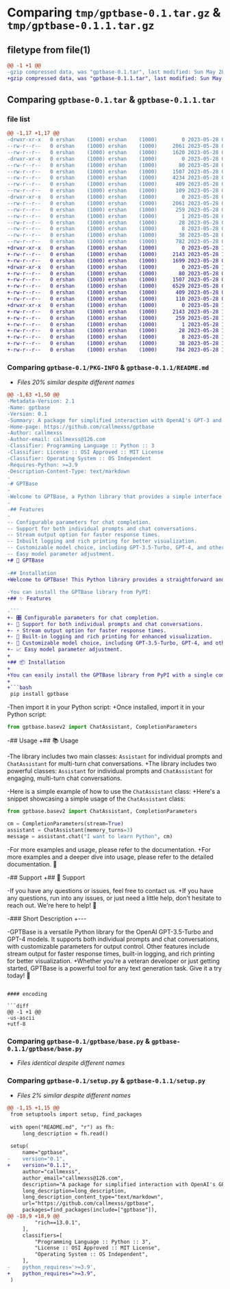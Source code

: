 # Comparing `tmp/gptbase-0.1.tar.gz` & `tmp/gptbase-0.1.1.tar.gz`

## filetype from file(1)

```diff
@@ -1 +1 @@
-gzip compressed data, was "gptbase-0.1.tar", last modified: Sun May 28 09:10:11 2023, max compression
+gzip compressed data, was "gptbase-0.1.1.tar", last modified: Sun May 28 10:08:29 2023, max compression
```

## Comparing `gptbase-0.1.tar` & `gptbase-0.1.1.tar`

### file list

```diff
@@ -1,17 +1,17 @@
-drwxr-xr-x   0 ershan    (1000) ershan    (1000)        0 2023-05-28 09:10:11.007825 gptbase-0.1/
--rw-r--r--   0 ershan    (1000) ershan    (1000)     2061 2023-05-28 09:10:11.007825 gptbase-0.1/PKG-INFO
--rw-r--r--   0 ershan    (1000) ershan    (1000)     1620 2023-05-28 09:08:57.000000 gptbase-0.1/README.md
-drwxr-xr-x   0 ershan    (1000) ershan    (1000)        0 2023-05-28 09:10:11.007825 gptbase-0.1/gptbase/
--rw-r--r--   0 ershan    (1000) ershan    (1000)       80 2023-05-28 09:02:58.000000 gptbase-0.1/gptbase/__init__.py
--rw-r--r--   0 ershan    (1000) ershan    (1000)     1507 2023-05-28 09:02:05.000000 gptbase-0.1/gptbase/base.py
--rw-r--r--   0 ershan    (1000) ershan    (1000)     4234 2023-05-28 08:58:03.000000 gptbase-0.1/gptbase/basev2.py
--rw-r--r--   0 ershan    (1000) ershan    (1000)      409 2023-05-28 08:51:32.000000 gptbase-0.1/gptbase/chat.py
--rw-r--r--   0 ershan    (1000) ershan    (1000)      109 2023-05-28 09:02:18.000000 gptbase-0.1/gptbase/const.py
-drwxr-xr-x   0 ershan    (1000) ershan    (1000)        0 2023-05-28 09:10:11.007825 gptbase-0.1/gptbase.egg-info/
--rw-r--r--   0 ershan    (1000) ershan    (1000)     2061 2023-05-28 09:10:10.000000 gptbase-0.1/gptbase.egg-info/PKG-INFO
--rw-r--r--   0 ershan    (1000) ershan    (1000)      259 2023-05-28 09:10:10.000000 gptbase-0.1/gptbase.egg-info/SOURCES.txt
--rw-r--r--   0 ershan    (1000) ershan    (1000)        1 2023-05-28 09:10:10.000000 gptbase-0.1/gptbase.egg-info/dependency_links.txt
--rw-r--r--   0 ershan    (1000) ershan    (1000)       28 2023-05-28 09:10:10.000000 gptbase-0.1/gptbase.egg-info/requires.txt
--rw-r--r--   0 ershan    (1000) ershan    (1000)        8 2023-05-28 09:10:10.000000 gptbase-0.1/gptbase.egg-info/top_level.txt
--rw-r--r--   0 ershan    (1000) ershan    (1000)       38 2023-05-28 09:10:11.007825 gptbase-0.1/setup.cfg
--rw-r--r--   0 ershan    (1000) ershan    (1000)      782 2023-05-28 09:01:12.000000 gptbase-0.1/setup.py
+drwxr-xr-x   0 ershan    (1000) ershan    (1000)        0 2023-05-28 10:08:29.757326 gptbase-0.1.1/
+-rw-r--r--   0 ershan    (1000) ershan    (1000)     2143 2023-05-28 10:08:29.757326 gptbase-0.1.1/PKG-INFO
+-rw-r--r--   0 ershan    (1000) ershan    (1000)     1699 2023-05-28 09:17:00.000000 gptbase-0.1.1/README.md
+drwxr-xr-x   0 ershan    (1000) ershan    (1000)        0 2023-05-28 10:08:29.757326 gptbase-0.1.1/gptbase/
+-rw-r--r--   0 ershan    (1000) ershan    (1000)       80 2023-05-28 09:02:58.000000 gptbase-0.1.1/gptbase/__init__.py
+-rw-r--r--   0 ershan    (1000) ershan    (1000)     1507 2023-05-28 09:02:05.000000 gptbase-0.1.1/gptbase/base.py
+-rw-r--r--   0 ershan    (1000) ershan    (1000)     6529 2023-05-28 09:47:37.000000 gptbase-0.1.1/gptbase/basev2.py
+-rw-r--r--   0 ershan    (1000) ershan    (1000)      409 2023-05-28 08:51:32.000000 gptbase-0.1.1/gptbase/chat.py
+-rw-r--r--   0 ershan    (1000) ershan    (1000)      110 2023-05-28 09:47:37.000000 gptbase-0.1.1/gptbase/const.py
+drwxr-xr-x   0 ershan    (1000) ershan    (1000)        0 2023-05-28 10:08:29.757326 gptbase-0.1.1/gptbase.egg-info/
+-rw-r--r--   0 ershan    (1000) ershan    (1000)     2143 2023-05-28 10:08:29.000000 gptbase-0.1.1/gptbase.egg-info/PKG-INFO
+-rw-r--r--   0 ershan    (1000) ershan    (1000)      259 2023-05-28 10:08:29.000000 gptbase-0.1.1/gptbase.egg-info/SOURCES.txt
+-rw-r--r--   0 ershan    (1000) ershan    (1000)        1 2023-05-28 10:08:29.000000 gptbase-0.1.1/gptbase.egg-info/dependency_links.txt
+-rw-r--r--   0 ershan    (1000) ershan    (1000)       28 2023-05-28 10:08:29.000000 gptbase-0.1.1/gptbase.egg-info/requires.txt
+-rw-r--r--   0 ershan    (1000) ershan    (1000)        8 2023-05-28 10:08:29.000000 gptbase-0.1.1/gptbase.egg-info/top_level.txt
+-rw-r--r--   0 ershan    (1000) ershan    (1000)       38 2023-05-28 10:08:29.757326 gptbase-0.1.1/setup.cfg
+-rw-r--r--   0 ershan    (1000) ershan    (1000)      784 2023-05-28 10:07:58.000000 gptbase-0.1.1/setup.py
```

### Comparing `gptbase-0.1/PKG-INFO` & `gptbase-0.1.1/README.md`

 * *Files 20% similar despite different names*

```diff
@@ -1,63 +1,50 @@
-Metadata-Version: 2.1
-Name: gptbase
-Version: 0.1
-Summary: A package for simplified interaction with OpenAI's GPT-3 and GPT-4 models.
-Home-page: https://github.com/callmexss/gptbase
-Author: callmexss
-Author-email: callmexss@126.com
-Classifier: Programming Language :: Python :: 3
-Classifier: License :: OSI Approved :: MIT License
-Classifier: Operating System :: OS Independent
-Requires-Python: >=3.9
-Description-Content-Type: text/markdown
-
-# GPTBase
-
-Welcome to GPTBase, a Python library that provides a simple interface for using OpenAI's GPT-3.5-Turbo and GPT-4 models for text generation.
-
-## Features
-
-- Configurable parameters for chat completion.
-- Support for both individual prompts and chat conversations.
-- Stream output option for faster response times.
-- Inbuilt logging and rich printing for better visualization.
-- Customizable model choice, including GPT-3.5-Turbo, GPT-4, and other variants.
-- Easy model parameter adjustment.
+# 🚀 GPTBase
 
-## Installation
+Welcome to GPTBase! This Python library provides a straightforward and user-friendly interface to leverage OpenAI's powerful GPT-3.5-Turbo and GPT-4 models for text generation. 📚🔍
 
-You can install the GPTBase library from PyPI:
+## ✨ Features
 
-```
+- 🎛️ Configurable parameters for chat completion.
+- 💬 Support for both individual prompts and chat conversations.
+- ⚡ Stream output option for faster response times.
+- 📝 Built-in logging and rich printing for enhanced visualization.
+- 🔄 Customizable model choice, including GPT-3.5-Turbo, GPT-4, and other variants.
+- 📈 Easy model parameter adjustment.
+
+## 📦 Installation
+
+You can easily install the GPTBase library from PyPI with a single command line:
+
+```bash
 pip install gptbase
 ```
 
-Then import it in your Python script:
+Once installed, import it in your Python script:
 
 ```python
 from gptbase.basev2 import ChatAssistant, CompletionParameters
 ```
 
-## Usage
+## 📚 Usage
 
-The library includes two main classes: `Assistant` for individual prompts and `ChatAssistant` for multi-turn chat conversations.
+The library includes two powerful classes: `Assistant` for individual prompts and `ChatAssistant` for engaging, multi-turn chat conversations.
 
-Here is a simple example of how to use the `ChatAssistant` class:
+Here's a snippet showcasing a simple usage of the `ChatAssistant` class:
 
 ```python
 from gptbase.basev2 import ChatAssistant, CompletionParameters
 
 cm = CompletionParameters(stream=True)
 assistant = ChatAssistant(memory_turns=3)
 message = assistant.chat("I want to learn Python", cm)
 ```
 
-For more examples and usage, please refer to the documentation.
+For more examples and a deeper dive into usage, please refer to the detailed documentation. 📘
 
-## Support
+## 🙋 Support
 
-If you have any questions or issues, feel free to contact us.
+If you have any questions, run into any issues, or just need a little help, don't hesitate to reach out. We're here to help! 🤝
 
-### Short Description
+---
 
-GPTBase is a versatile Python library for the OpenAI GPT-3.5-Turbo and GPT-4 models. It supports both individual prompts and chat conversations, with customizable parameters for output control. Other features include stream output for faster response times, built-in logging, and rich printing for better visualization.
+Whether you're a veteran developer or just getting started, GPTBase is a powerful tool for any text generation task. Give it a try today! 🌟
```

#### encoding

```diff
@@ -1 +1 @@
-us-ascii
+utf-8
```

### Comparing `gptbase-0.1/gptbase/base.py` & `gptbase-0.1.1/gptbase/base.py`

 * *Files identical despite different names*

### Comparing `gptbase-0.1/setup.py` & `gptbase-0.1.1/setup.py`

 * *Files 2% similar despite different names*

```diff
@@ -1,15 +1,15 @@
 from setuptools import setup, find_packages
 
 with open("README.md", "r") as fh:
     long_description = fh.read()
 
 setup(
     name="gptbase",
-    version="0.1",
+    version="0.1.1",
     author="callmexss",
     author_email="callmexss@126.com",
     description="A package for simplified interaction with OpenAI's GPT-3 and GPT-4 models.",
     long_description=long_description,
     long_description_content_type="text/markdown",
     url="https://github.com/callmexss/gptbase",
     packages=find_packages(include=["gptbase"]),
@@ -18,9 +18,9 @@
         "rich==13.0.1",
     ],
     classifiers=[
         "Programming Language :: Python :: 3",
         "License :: OSI Approved :: MIT License",
         "Operating System :: OS Independent",
     ],
-    python_requires='>=3.9',
+    python_requires=">=3.9",
 )
```

